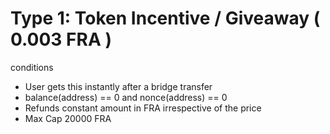 # Type 1: Token Incentive / Giveaway ( 0.003 FRA )

conditions

- User gets this instantly after a bridge transfer
- balance(address) == 0 and nonce(address) == 0 
- Refunds constant amount in FRA irrespective of the price
- Max Cap 20000 FRA
